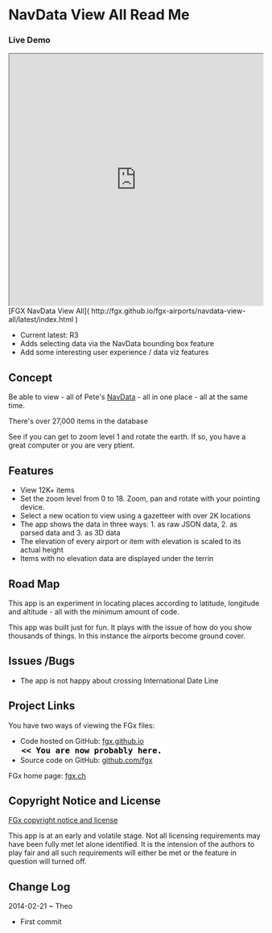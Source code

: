 NavData View All Read Me
========================

### Live Demo
<iframe src="http://fgx.github.io/fgx-airports/navdata-view-all/latest/index.html" width=100% height=500px class='overview' >
There is an `iframe` here. It is not visible when viewed on github.com/fgx. To view, please go to fgx.github.io. See 'Project Links' just below.
</iframe>
[FGX NavData View All]( http://fgx.github.io/fgx-airports/navdata-view-all/latest/index.html )

* Current latest: R3
* Adds selecting data via the NavData bounding box feature
* Add some interesting user experience / data viz features

## Concept
Be able to view  - all of Pete's [NavData]( http://navdata.fgx.ch/ ) - all in one place - all at the same time.

There's over 27,000 items in the database

See if you can get to zoom level 1 and rotate the earth. If so, you have a great computer or you are very ptient.


## Features

* View 12K+ items
* Set the zoom level from 0 to 18. Zoom, pan and rotate with your pointing device.
* Select a new ocation to view using a gazetteer with over 2K locations
* The app shows the data in three ways: 1. as raw JSON data, 2. as parsed data and 3. as 3D data 
* The elevation of every airport or item with elevation is scaled to its actual height
* Items with no elevation data are displayed under the terrin

## Road Map
This app is an experiment in locating places according to latitude, longitude and altitude - all with the minimum amount of code. 

This app was built just for fun. It plays with the issue of how do you show thousands of things. In this instance the airports become ground cover.

## Issues /Bugs

* The app is not happy about crossing International Date Line

## Project Links

You have two ways of viewing the FGx files:

* Code hosted on GitHub: [fgx.github.io]( http://fgx.github.io/fgx-airports/navdata-view-all/ "view the files as apps." ) <input value="<< You are now probably here." size=28 style="font:bold 12pt monospace;border-width:0;" >  
* Source code on GitHub: [github.com/fgx]( https://github.com/fgx/fgx-airports/tree/gh-pages/navdata-view-all "View the files as source code." ) <scan style=display:none ><< You are now probably here.</scan>

FGx home page: [fgx.ch]( http://www.fgx.ch )

## Copyright Notice and License

[FGx copyright notice and license]( https://github.com/fgx/fgx.github.io/blob/master/fgx-copyright-notice-and-license.md )

This app is at an early and volatile stage. Not all licensing requirements may have been fully met let alone identified. It is the intension of the authors to play fair and all such requirements will either be met or the feature in question will turned off.


## Change Log

2014-02-21 ~ Theo

* First commit






